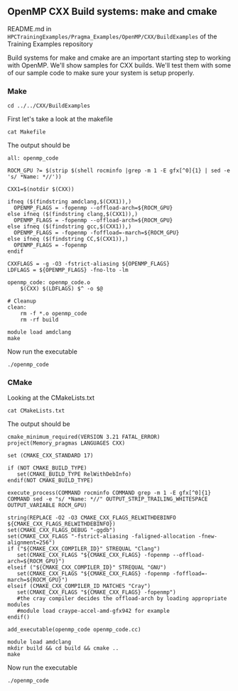 ## OpenMP CXX Build systems: make and cmake

README.md in `HPCTrainingExamples/Pragma_Examples/OpenMP/CXX/BuildExamples` of the Training Examples repository

Build systems for make and cmake are an important starting step to working with OpenMP.
We'll show samples for CXX builds. We'll test them with
some of our sample code to make sure your system is setup properly.

### Make

```
cd ../../CXX/BuildExamples
```

First let's take a look at the makefile

```
cat Makefile
```

The output should be

```
all: openmp_code

ROCM_GPU ?= $(strip $(shell rocminfo |grep -m 1 -E gfx[^0]{1} | sed -e 's/ *Name: *//'))

CXX1=$(notdir $(CXX))

ifneq ($(findstring amdclang,$(CXX1)),)
  OPENMP_FLAGS = -fopenmp --offload-arch=${ROCM_GPU}
else ifneq ($(findstring clang,$(CXX1)),)
  OPENMP_FLAGS = -fopenmp --offload-arch=${ROCM_GPU}
else ifneq ($(findstring gcc,$(CXX1)),)
  OPENMP_FLAGS = -fopenmp -foffload=-march=${ROCM_GPU}
else ifneq ($(findstring CC,$(CXX1)),)
  OPENMP_FLAGS = -fopenmp
endif

CXXFLAGS = -g -O3 -fstrict-aliasing ${OPENMP_FLAGS}
LDFLAGS = ${OPENMP_FLAGS} -fno-lto -lm

openmp_code: openmp_code.o
	$(CXX) $(LDFLAGS) $^ -o $@

# Cleanup
clean:
	rm -f *.o openmp_code
	rm -rf build
```

```
module load amdclang
make
```

Now run the executable

```
./openmp_code
```

### CMake

Looking at the CMakeLists.txt

```
cat CMakeLists.txt
```

The output should be

```
cmake_minimum_required(VERSION 3.21 FATAL_ERROR)
project(Memory_pragmas LANGUAGES CXX)

set (CMAKE_CXX_STANDARD 17)

if (NOT CMAKE_BUILD_TYPE)
   set(CMAKE_BUILD_TYPE RelWithDebInfo)
endif(NOT CMAKE_BUILD_TYPE)

execute_process(COMMAND rocminfo COMMAND grep -m 1 -E gfx[^0]{1} COMMAND sed -e "s/ *Name: *//" OUTPUT_STRIP_TRAILING_WHITESPACE OUTPUT_VARIABLE ROCM_GPU)

string(REPLACE -O2 -O3 CMAKE_CXX_FLAGS_RELWITHDEBINFO ${CMAKE_CXX_FLAGS_RELWITHDEBINFO})
set(CMAKE_CXX_FLAGS_DEBUG "-ggdb")
set(CMAKE_CXX_FLAGS "-fstrict-aliasing -faligned-allocation -fnew-alignment=256")
if ("${CMAKE_CXX_COMPILER_ID}" STREQUAL "Clang")
   set(CMAKE_CXX_FLAGS "${CMAKE_CXX_FLAGS} -fopenmp --offload-arch=${ROCM_GPU}")
elseif ("${CMAKE_CXX_COMPILER_ID}" STREQUAL "GNU")
   set(CMAKE_CXX_FLAGS "${CMAKE_CXX_FLAGS} -fopenmp -foffload=-march=${ROCM_GPU}")
elseif (CMAKE_CXX_COMPILER_ID MATCHES "Cray")
   set(CMAKE_CXX_FLAGS "${CMAKE_CXX_FLAGS} -fopenmp")
   #the cray compiler decides the offload-arch by loading appropriate modules
   #module load craype-accel-amd-gfx942 for example
endif()

add_executable(openmp_code openmp_code.cc)
```

```
module load amdclang
mkdir build && cd build && cmake ..
make
```

Now run the executable

```
./openmp_code
```

